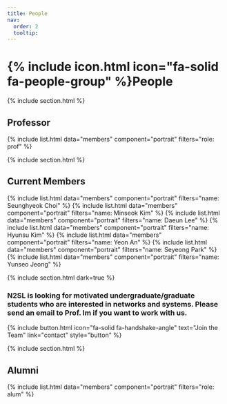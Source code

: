 ```yaml
---
title: People
nav:
  order: 2
  tooltip: 
---
```


# {% include icon.html icon="fa-solid fa-people-group" %}People

{% include section.html %}

## Professor

{% include list.html  data="members"  component="portrait"  filters="role: prof" %}

{% include section.html %}

## Current Members

{% include list.html  data="members"  component="portrait"  filters="name: Seunghyeok Choi" %}
{% include list.html  data="members"  component="portrait"  filters="name: Minseok Kim" %}
{% include list.html  data="members"  component="portrait"  filters="name: Daeun Lee" %}
{% include list.html  data="members"  component="portrait"  filters="name: Hyunsu Kim" %}
{% include list.html  data="members"  component="portrait"  filters="name: Yeon An" %}
{% include list.html  data="members"  component="portrait"  filters="name: Seyeong Park" %}
{% include list.html  data="members"  component="portrait"  filters="name: Yunseo Jeong" %}

<!--
{% include list.html  data="members"  component="portrait"  filters="role: current" %}
-->

<!--
{% include list.html  data="members"  component="portrait"  filters="role: pi" %}
{% include list.html  data="members"  component="portrait"  filters="role: current-manager" %}
{% include list.html  data="members"  component="portrait"  filters="role: current-technician" %}
{% include list.html  data="members"  component="portrait"  filters="role: current-postdoc" %}
{% include list.html  data="members"  component="portrait"  filters="role: current-phd" %}
{% include list.html  data="members"  component="portrait"  filters="role: current-phd&ms" %}
{% include list.html  data="members"  component="portrait"  filters="role: current-ms" %}
{% include list.html  data="members"  component="portrait"  filters="role: current-undergrad" %}
{% include list.html  data="members"  component="portrait"  filters="role: current-hs" %}
-->

{% include section.html dark=true %} 
### N2SL is looking for motivated undergraduate/graduate students who are interested in networks and systems. Please send an email to **Prof. Im** if you want to work with us.

{%
  include button.html
  icon="fa-solid fa-handshake-angle"
  text="Join the Team"
  link="contact"
  style="button"
%}


{% include section.html %}

## Alumni

{% include list.html  data="members"  component="portrait"  filters="role: alum" %}

